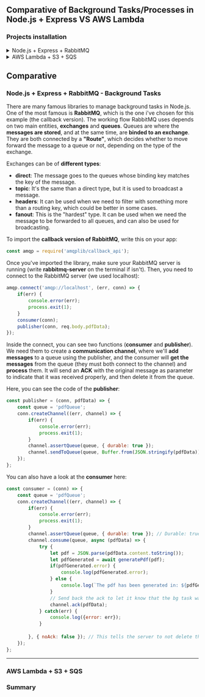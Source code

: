 ## Comparative of Background Tasks/Processes in Node.js + Express VS AWS Lambda
### Projects installation

<details>
<summary>Node.js + Express + RabbitMQ</summary>
<p>

### Requirements
- **Node.js** [Download](https://nodejs.org/es/download/)
- **POSTMAN** or your prefered way to do HTTP requests to an API [Get POSTMAN](https://www.getpostman.com/downloads/)
- **RabbitMQ** server. You can follow these steps to install it:
    1. Type this command on the terminal:<br>
        **Linux Systems**<br>
        ```
        sudo apt-get install rabbitmq-server
        ```

        **MacOS**<br>
        ```
        brew install rabbitmq
        ```

    2. Check the installation was correct typing:
        ```
        rabbitmq-server
        ```

        If everything is fine, you should see something like this:<br>

        ```
        ##  ##      RabbitMQ 3.8.1
        ##  ##
        ##########  Copyright (c) 2007-2019 Pivotal Software, Inc.
        ######  ##
        ##########  Licensed under the MPL 1.1. Website: https://rabbitmq.com

        Doc guides: https://rabbitmq.com/documentation.html
        Support:    https://rabbitmq.com/contact.html
        Tutorials:  https://rabbitmq.com/getstarted.html
        Monitoring: https://rabbitmq.com/monitoring.html

        Logs: /usr/local/var/log/rabbitmq/rabbit@localhost.log
                /usr/local/var/log/rabbitmq/rabbit@localhost_upgrade.log

        Config file(s): (none)

        Starting broker... completed with 6 plugins.
        ```

    3. To **access the UI** provided by RabbitMQ, you can **create an user** this way:
        ```
        rabbitmqctl add_user username userpass
        ```

    4. Then, you need to **make this user adminstrator**:
        ```
        rabbitmqctl set_user_tags username administrator
        ```

    5. **Access to this url** with the user credentials created above [http://localhost:15672](http://localhost:15672). This will be helpful if you want to see your queues in action!

### Installation

#### Node.js + express app installation
1. Clone the repository using the command line:

    ```
    git clone https://github.com/codeurjc-students/2019-ServerlessVsExpress.git
    ```

2. Navigate to the folder **sections -> BackgroundTasks -> nodejs-express-rabbitmq**.

3. Write the following command to install the project dependencies:

    ```
    npm install
    ```

4. Start Node.js + express server:

    ```
    npm start
    ```

#### Use
As we use to in the other sections, i've created and endpoint in the url [http://localhost:3000/generatePdf](http://localhost:3000/generatePdf). This endpoint, in the background, will **create a task**. This task will be added to a queue called **pdfQueue**, to be treated in the background. To create the request, you need to use **POST Method** with this body's content:

```json
{
	"pdfData": {
		"title": "mytitle",
		"content": "This is the pdf content"
	}
}
```

If everything is correct, the **pdf will be generated in a background process** (in your root folder). Queue status can be found in [http://localhost:15672/#/queues](http://localhost:15672/#/queues), where you'll be able to see a lot of information. Here, you can see an example:

![RabbitMQ UI queue data example](./img/rabbitmq-queue-status.png)

---

</p>
</details>

<details>
<summary>AWS Lambda + S3 + SQS</summary>
<p>


</p>
</details>

## Comparative

### Node.js + Express + RabbitMQ - Background Tasks
There are many famous libraries to manage background tasks in Node.js. One of the most famous is **RabbitMQ**, which is the one i've chosen for this example (the callback version). The working flow RabbitMQ uses depends on two main entities, **exchanges** and **queues**. Queues are where the **messages are stored**, and at the same time, are **binded to an exchange**. They are both connected by a **"Route"**, which decides whether to move forward the message to a queue or not, depending on the type of the exchange.

Exchanges can be of **different types**:

- **direct**: The message goes to the queues whose binding key matches the key of the message.
- **topic**:  It's the same than a direct type, but it is used to broadcast a message.
- **headers**: It can be used when we need to filter with something more than a routing key, which could be better in some cases.
- **fanout**: This is the "hardest" type. It can be used when we need the message to be forwarded to all queues, and can also be used for broadcasting.

To import the **callback version of RabbitMQ**, write this on your app:

```javascript
const amqp = require('amqplib/callback_api');
```

Once you've imported the library, make sure your RabbitMQ server is running (write **rabbitmq-server** on the terminal if isn't). Then, you need to connect to the RabbitMQ server (we used localhost):

```javascript
amqp.connect('amqp://localhost', (err, conn) => {
    if(err) {
        console.error(err);
        process.exit(1);
    }
    consumer(conn);
    publisher(conn, req.body.pdfData);
});
```

Inside the connect, you can see two functions (**consumer** and **publisher**). We need them to create a **communication channel**, where we'll **add messages** to a queue using the publisher, and the consumer will **get the messages** from the queue (they must both connect to the channel) and **process** them. It will send an **ACK** with the original message as parameter to indicate that it was received properly, and then delete it from the queue.

Here, you can see the code of the **publisher**:

```javascript
const publisher = (conn, pdfData) => {
    const queue = 'pdfQueue';
    conn.createChannel((err, channel) => {
        if(err) {
            console.error(err);
            process.exit(1);
        }
        channel.assertQueue(queue, { durable: true });
        channel.sendToQueue(queue, Buffer.from(JSON.stringify(pdfData)), {persistent: true});
    });
};
```

You can also have a look at the **consumer** here:

```javascript
const consumer = (conn) => {
    const queue = 'pdfQueue';
    conn.createChannel((err, channel) => {
        if(err) {
            console.error(err);
            process.exit(1);
        }
        channel.assertQueue(queue, { durable: true }); // Durable: true makes the queue to persist even if connection has been closed
        channel.consume(queue, async (pdfData) => {
            try {
                let pdf = JSON.parse(pdfData.content.toString());
                let pdfGenerated = await generatePdf(pdf);
                if(pdfGenerated.error) {
                    console.log(pdfGenerated.error); 
                } else {
                    console.log(`The pdf has been generated in: ${pdfGenerated.response.filename}`);  
                }
                // Send back the ack to let it know that the bg task was completed
                channel.ack(pdfData);
            } catch(err) {
                console.log({error: err});
            }
             
        }, { noAck: false }); // This tells the server to not delete the message once it's delivered
    });
};
```

---

### AWS Lambda + S3 + SQS


### Summary